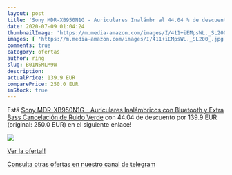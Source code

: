 ```yaml
---
layout: post
title: 'Sony MDR-XB950N1G - Auriculares Inalámbr al 44.04 % de descuento'
date: 2020-07-09 01:04:24
thumbnailImage: 'https://m.media-amazon.com/images/I/411+iEMpsWL._SL200_.jpg'
images: [ 'https://m.media-amazon.com/images/I/411+iEMpsWL._SL200_.jpg' ]
comments: true
category: ofertas
author: ring
slug: B01N5MLM9W
description:
actualPrice: 139.9 EUR
comparePrice: 250.0 EUR
inStock: true
---
```


Está [Sony MDR-XB950N1G - Auriculares Inalámbricos con Bluetooth y Extra Bass  Cancelación de Ruido  Verde](https://www.amazon.com/dp/B01N5MLM9W/?tag=redken08-20) con 44.04 de descuento por 139.9 EUR (original: 250.0 EUR) en el siguiente enlace!

[![](https://m.media-amazon.com/images/I/411+iEMpsWL._SL200_.jpg)](https://www.amazon.com/dp/B01N5MLM9W/?tag=redken08-20)

[Ver la oferta!!](https://www.amazon.com/dp/B01N5MLM9W/?tag=redken08-20)

[Consulta otras ofertas en nuestro canal de telegram](https://t.me/s/ofertas25)
